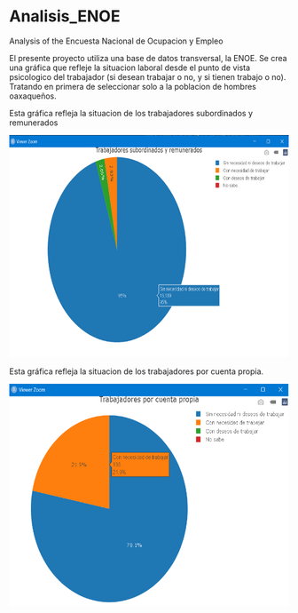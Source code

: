 # Analisis_ENOE
Analysis of the Encuesta Nacional de Ocupacion y Empleo

El presente proyecto utiliza una base de datos transversal, la ENOE.
Se crea una gráfica que refleje la situacion laboral desde el punto de vista 
psicologico del trabajador (si desean trabajar o no, y si tienen trabajo o no). 
Tratando en primera de seleccionar solo a la poblacion de hombres oaxaqueños.

Esta gráfica refleja la situacion de los trabajadores subordinados y remunerados
<p align="center">
    <img src="https://github.com/Rafa-77/Analisis_ENOE/blob/main/Images/Trabajadores1.png" width="520" height="400">
</p>

Esta gráfica refleja la situacion de los trabajadores por cuenta propia.

<p align="center">
    <img src="https://github.com/Rafa-77/Analisis_ENOE/blob/main/Images/Trabajadores2.png" width="550" height="400">
</p>
